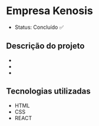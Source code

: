 <link rel="stylesheet" href="https://cdn.jsdelivr.net/gh/devicons/devicon@v2.15.1/devicon.min.css">

<h1>Empresa Kenosis</h1>
  
 <ul>
   <li> Status: Concluído ✅ </li>
 </ul>


<h2>Descrição do projeto</h2>
<ul>
  <li></li>
  <li></li>
  <li></li>
</ul>


  <h2>Tecnologias utilizadas</h2>
  <ul>
    <li>HTML <img src="https://cdn.jsdelivr.net/gh/devicons/devicon/icons/html5/html5-original.svg" width="12px"/></li>
    <li>CSS</li>
    <li>REACT <img src="https://cdn.jsdelivr.net/gh/devicons/devicon/icons/react/react-original.svg" width="12px"/></li>
  </ul>
